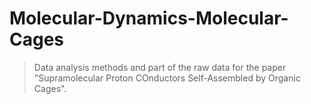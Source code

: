 # Molecular-Dynamics-Molecular-Cages
> Data analysis methods and part of the raw data for the paper "Supramolecular Proton COnductors Self-Assembled by Organic Cages".

